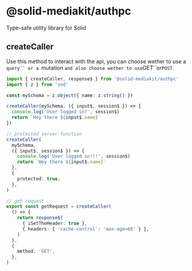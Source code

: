 # @solid-mediakit/authpc

Type-safe utility library for Solid

## createCaller

Use this method to interact with the api, you can choose wether to use a `query`` or a `mutation `and also choose wether to use`GET``or`POST`.

```ts
import { createCaller, response$ } from '@solid-mediakit/authpc'
import { z } from 'zod'

const mySchema = z.object({ name: z.string() })

createCaller(mySchema, ({ input$, session$ }) => {
  console.log('User logged in?', session$)
  return `Hey there ${input$.name}`
})

// protected server function
createCaller(
  mySchema,
  ({ input$, session$ }) => {
    console.log('User logged in!!!', session$)
    return `Hey there ${input$.name}`
  },
  {
    protected: true,
  },
)

// get request
export const getRequest = createCaller(
  () => {
    return response$(
      { iSetTheHeader: true },
      { headers: { 'cache-control': 'max-age=60' } },
    )
  },
  {
    method: 'GET',
  },
)
```
